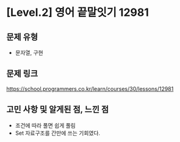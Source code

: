 # [Level.2] 영어 끝말잇기 12981

## 문제 유형
- 문자열, 구현

## 문제 링크
https://school.programmers.co.kr/learn/courses/30/lessons/12981

## 고민 사항 및 알게된 점, 느낀 점
- 조건에 따라 풀면 쉽게 풀림
- Set 자료구조를 간만에 쓰는 기회였다.
